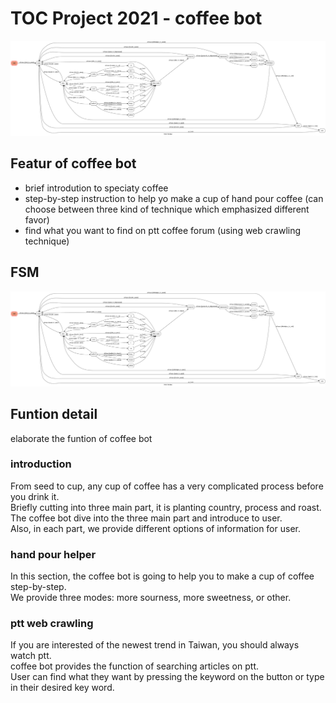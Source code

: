 # TOC Project 2021 - coffee bot

<p align=center>
    <img src="my_state_diagram.png">
</p>

## Featur of coffee bot
* brief introdution to speciaty coffee
* step-by-step instruction to help yo make a cup of hand pour coffee (can choose between three kind of technique which emphasized different favor)
* find what you want to find on ptt coffee forum (using web crawling technique)	 

## FSM
<p align=center>
    <img src="my_state_diagram.png">
</p>

## Funtion detail
elaborate the funtion of coffee bot

### introduction
From seed to cup, any cup of coffee has a very complicated process before you drink it.\
Briefly cutting into three main part, it is planting country, process and roast.\
The coffee bot dive into the three main part and introduce to user.\
Also, in each part, we provide different options of information for user.

### hand pour helper
In this section, the coffee bot is going to help you to make a cup of coffee step-by-step.\
We provide three modes: more sourness, more sweetness, or other.

### ptt web crawling
If you are interested of the newest trend in Taiwan, you should always watch ptt.\
coffee bot provides the function of searching articles on ptt.\
User can find what they want by pressing the keyword on the button or type in their desired key word.





